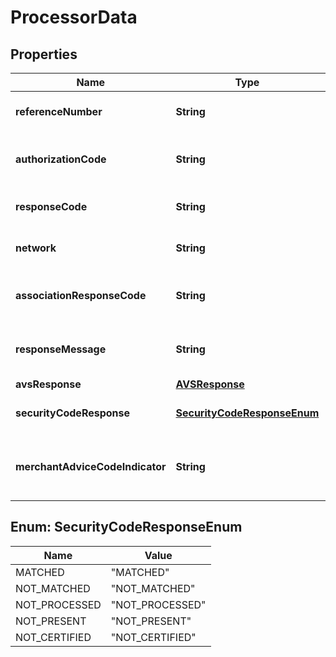 
# ProcessorData

## Properties
Name | Type | Description | Notes
------------ | ------------- | ------------- | -------------
**referenceNumber** | **String** | Reference transaction ID. |  [optional]
**authorizationCode** | **String** | Code returned to confirm transaction. |  [optional]
**responseCode** | **String** | Response code from endpoints. |  [optional]
**network** | **String** | Network used for transaction. |  [optional]
**associationResponseCode** | **String** | Raw response code from issuer. |  [optional]
**responseMessage** | **String** | Message returned from endpoints. |  [optional]
**avsResponse** | [**AVSResponse**](AVSResponse.md) |  |  [optional]
**securityCodeResponse** | [**SecurityCodeResponseEnum**](#SecurityCodeResponseEnum) | Code returned for CVV. |  [optional]
**merchantAdviceCodeIndicator** | **String** | Code to map merchant advice code to ISO specification. |  [optional]


<a name="SecurityCodeResponseEnum"></a>
## Enum: SecurityCodeResponseEnum
Name | Value
---- | -----
MATCHED | &quot;MATCHED&quot;
NOT_MATCHED | &quot;NOT_MATCHED&quot;
NOT_PROCESSED | &quot;NOT_PROCESSED&quot;
NOT_PRESENT | &quot;NOT_PRESENT&quot;
NOT_CERTIFIED | &quot;NOT_CERTIFIED&quot;



